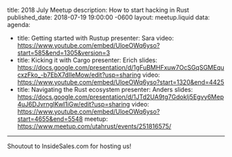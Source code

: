 title: 2018 July Meetup
description: How to start hacking in Rust
published_date: 2018-07-19 19:00:00 -0600
layout: meetup.liquid
data:
  agenda:
  - title: Getting started with Rustup
    presenter: Sara
    video: https://www.youtube.com/embed/UloeOWq6yso?start=585&end=1305&version=3
  - title: Kicking it with Cargo
    presenter: Erich
    slides: https://docs.google.com/presentation/d/1gFuBMHFxuw7OcSGqSGMEqucxzFko_-b7EbX7dIleMow/edit?usp=sharing
    video: https://www.youtube.com/embed/UloeOWq6yso?start=1320&end=4425
  - title: Navigating the Rust ecosystem
    presenter: Anders
    slides: https://docs.google.com/presentation/d/1JTd2UA9tg7Gdoklj5Egvy6Mep4uJ6DJvrngIKwI1iGw/edit?usp=sharing
    video: https://www.youtube.com/embed/UloeOWq6yso?start=4655&end=5548
  meetup: https://www.meetup.com/utahrust/events/251816575/
---

Shoutout to InsideSales.com for hosting us!
